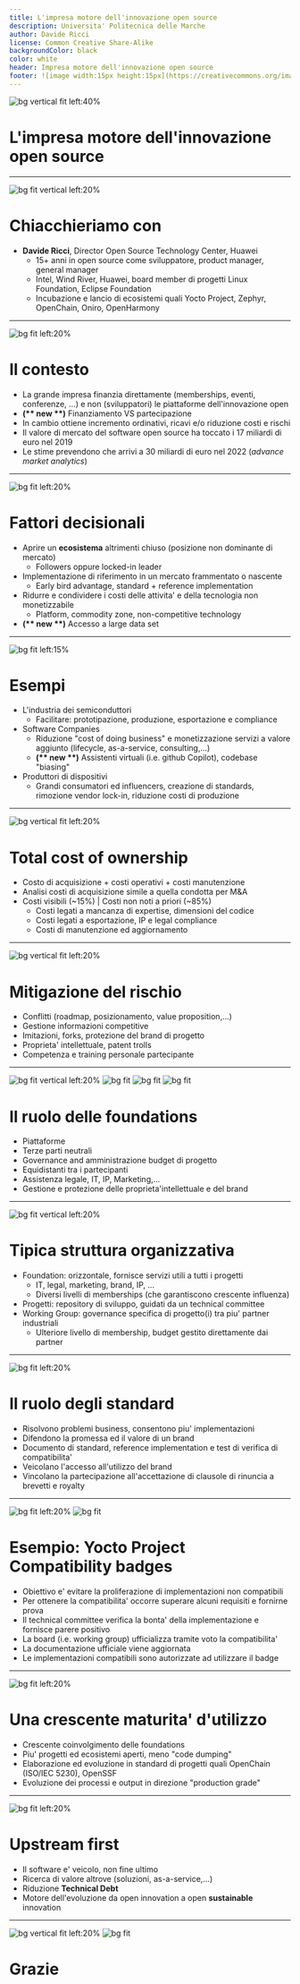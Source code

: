 ```yaml
---
title: L'impresa motore dell'innovazione open source
description: Universita' Politecnica delle Marche
author: Davide Ricci
license: Common Creative Share-Alike
backgroundColor: black
color: white
header: Impresa motore dell'innovazione open source
footer: ![image width:15px height:15px](https://creativecommons.org/images/deed/cc-logo.jpg) L'impresa motore dell'innovazione open source
---
```

<!-- All images are under open source license, courtesy of pexels.com  -->

<!-- Title Slide  -->
![bg vertical fit left:40%](https://www.univpm.it/Entra/Immagini/Eventi/2023/OpenSource_22_03.jpg)
# L'impresa motore dell'innovazione open source

---
<!-- paginate: true -->

<!-- Slide 1 -->
![bg fit vertical left:20%](https://opensourceweek.it/wp-content/uploads/2022/10/davide-ricci-480x480.png)

# Chiacchieriamo con

  * **Davide Ricci**, Director Open Source Technology Center, Huawei
    * 15+ anni in open source come sviluppatore, product manager, general manager 
    * Intel, Wind River, Huawei, board member di progetti Linux Foundation, Eclipse Foundation
    * Incubazione e lancio di ecosistemi quali Yocto Project, Zephyr, OpenChain, Oniro, OpenHarmony 

---

<!-- Slide 2 -->
![bg fit left:20%](https://images.pexels.com/photos/3846554/pexels-photo-3846554.jpeg?auto=compress&cs=tinysrgb&w=1260&h=750&dpr=1)

# Il contesto

  * La grande impresa finanzia direttamente (memberships, eventi, conferenze, ...) e non (sviluppatori) le piattaforme dell'innovazione open
  * **(\*\* new \*\*)** Finanziamento VS partecipazione
  * In cambio ottiene incremento ordinativi, ricavi e/o riduzione costi e rischi
  * Il valore di mercato del software open source ha toccato i 17 miliardi di euro nel 2019 
  * Le stime prevendono che arrivi a 30 miliardi di euro nel 2022 (*advance market analytics*)
 
---

<!-- Slide 3 -->
![bg fit left:20%](https://images.pexels.com/photos/34514/spot-runs-start-la.jpg?auto=compress&cs=tinysrgb&w=1600)
# Fattori decisionali

  * Aprire un **ecosistema** altrimenti chiuso (posizione non dominante di mercato)
    * Followers oppure locked-in leader
  * Implementazione di riferimento in un mercato frammentato o nascente
    * Early bird advantage, standard + reference implementation
  * Ridurre e condividere i costi delle attivita' e della tecnologia non monetizzabile
    * Platform, commodity zone, non-competitive technology 
  * **(\*\* new \*\*)** Accesso a large data set

---

<!-- Slide 4 -->
![bg fit left:15%](https://images.pexels.com/photos/5310566/pexels-photo-5310566.jpeg?auto=compress&cs=tinysrgb&w=1260&h=750&dpr=1)
# Esempi 
  * L'industria dei semiconduttori
    * Facilitare: prototipazione, produzione, esportazione e compliance
  * Software Companies
    * Riduzione "cost of doing business" e monetizzazione servizi a valore aggiunto (lifecycle, as-a-service, consulting,...)
    * **(\*\* new \*\*)** Assistenti virtuali (i.e. github Copilot), codebase "biasing"
  * Produttori di dispositivi
    * Grandi consumatori ed influencers, creazione di standards, rimozione vendor lock-in, riduzione costi di produzione 

---

<!-- Slide 5 -->
![bg vertical fit left:20%](https://images.pexels.com/photos/2574997/pexels-photo-2574997.jpeg)
# Total cost of ownership
  * Costo di acquisizione + costi operativi + costi manutenzione
  * Analisi costi di acquisizione simile a quella condotta per M&A
  * Costi visibili (~15%) | Costi non noti a priori (~85%)
    * Costi legati a mancanza di expertise, dimensioni del codice
    * Costi legati a esportazione, IP e legal compliance
    * Costi di manutenzione ed aggiornamento

---

<!-- Slide 6 -->
![bg vertical fit left:20%](https://images.pexels.com/photos/6802049/pexels-photo-6802049.jpeg?auto=compress&cs=tinysrgb&w=1260&h=750&dpr=1)
# Mitigazione del rischio
  * Conflitti (roadmap, posizionamento, value proposition,...)
  * Gestione informazioni competitive 
  * Imitazioni, forks, protezione del brand di progetto
  * Proprieta' intellettuale, patent trolls
  * Competenza e training personale partecipante

---

<!-- Slide 7 -->
![bg fit vertical left:20%](https://www.linuxfoundation.org/hubfs/LF%20Logo%20White.svg)
![bg fit](https://www.eclipse.org/images/logos/eclipse-foundation-white-orange.svg)
![bg fit](https://apache.org/img/asf-estd-1999-logo.jpg)
![bg fit](https://www.linaro.org/assets/images/Linaro-Logo.svg)
# Il ruolo delle foundations
  * Piattaforme
  * Terze parti neutrali
  * Governance and amministrazione budget di progetto
  * Equidistanti tra i partecipanti
  * Assistenza legale, IT, IP, Marketing,...
  * Gestione e protezione delle proprieta'intellettuale e del brand

---

<!-- Slide 8 -->
![bg fit vertical left:20%](https://www.eclipse.org/images/logos/eclipse-foundation-white-orange.svg)
# Tipica struttura organizzativa
  * Foundation: orizzontale, fornisce servizi utili a tutti i progetti
    * IT, legal, marketing, brand, IP, ...
    * Diversi livelli di memberships (che garantiscono crescente influenza)
  * Progetti: repository di sviluppo, guidati da un technical committee
  * Working Group: governance specifica di progetto(i) tra piu' partner industriali
    * Ulteriore livello di membership, budget gestito direttamente dai partner

---

<!-- Slide 9 -->
![bg fit left:20%](https://images.pexels.com/photos/5425648/pexels-photo-5425648.jpeg?auto=compress&cs=tinysrgb&w=1260&h=750&dpr=1)
# Il ruolo degli standard
  * Risolvono problemi business, consentono piu' implementazioni
  * Difendono la promessa ed il valore di un brand
  * Documento di standard, reference implementation e test di verifica di compatibilita'
  * Veicolano l'accesso all'utilizzo del brand
  * Vincolano la partecipazione all'accettazione di clausole di rinuncia a brevetti e royalty 

---

<!-- Slide 10 -->
![bg fit left:20%](https://www.yoctoproject.org/wp-content/uploads/2018/03/Yocto-Badge-Update-Participant-2018.png)
![bg fit](https://www.yoctoproject.org/wp-content/uploads/2017/11/participant-badge.png)
# Esempio: Yocto Project Compatibility badges
  * Obiettivo e' evitare la proliferazione di implementazioni non compatibili
  * Per ottenere la compatibilita' occorre superare alcuni requisiti e fornirne prova
  * Il technical committee verifica la bonta' della implementazione e fornisce parere positivo
  * La board (i.e. working group) ufficializza tramite voto la compatibilita' 
  * La documentazione ufficiale viene aggiornata
  * Le implementazioni compatibili sono autorizzate ad utilizzare il badge 

---

<!-- Slide 11 -->
![bg fit left:20%](https://images.pexels.com/photos/1205651/pexels-photo-1205651.jpeg?auto=compress&cs=tinysrgb&w=1260&h=750&dpr=1)
# Una crescente maturita' d'utilizzo
  * Crescente coinvolgimento delle foundations
  * Piu' progetti ed ecosistemi aperti, meno "code dumping"
  * Elaborazione ed evoluzione in standard di progetti quali OpenChain (ISO/IEC 5230), OpenSSF
  * Evoluzione dei processi e output in direzione "production grade"


---

<!-- Slide 12 -->
![bg fit left:20%](https://images.pexels.com/photos/46235/emperor-penguins-antarctic-life-animal-46235.jpeg?auto=compress&cs=tinysrgb&w=1260&h=750&dpr=1)
# Upstream first
  * Il software e' veicolo, non fine ultimo
  * Ricerca di valore altrove (soluzioni, as-a-service,...)
  * Riduzione **Technical Debt**
  * Motore dell'evoluzione da open innovation a open **sustainable** innovation 

---

<!-- Slide 13 -->
![bg vertical fit left:20%](https://www.univpm.it/Entra/Immagini/Banner/Logo-thick1.png)
![bg fit](https://opensourceweek.it/wp-content/uploads/2022/10/davide-ricci-480x480.png)
# Grazie
